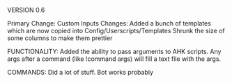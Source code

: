 VERSION 0.6

Primary Change: Custom Inputs
Changes:
Added a bunch of templates which are now copied into Config/Userscripts/Templates
Shrunk the size of some columns to make them prettier


FUNCTIONALITY:
Added the ability to pass arguments to AHK scripts. Any args after a command (like !command args) will fill a text file with the args.


COMMANDS:
Did a lot of stuff. Bot works probably
